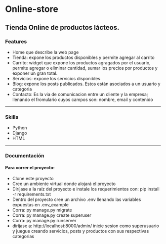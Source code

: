 # Online-store
Tienda Online de productos lácteos.
----
### Features
- Home que describe la web page
- Tienda: expone los productos disponibles y permite agregar al carrito
- Carrito: widget que expone los productos agragados por el usuario, permite agregar o eliminar cantidad, sumar los precios por productos y exponer un gran total.
- Servicios: expone los servicios disponibles
- Blog: expone los posts publicados. Estos están asociados a un usuario y categoria
- Contacto: Es la via de comunicacion entre un cliente y la empresa; llenando el fromulario cuyos campos son: nombre, email y contenido
----

### Skills  
- Python
- Django
- HTML
----

### Documentación 
#### Para correr el proyecto:
- Clone este proyecto
- Cree un ambiente virtual donde alojará el proyecto
- Diríjase a la raíz del proyecto e instale los requerimientos con: pip install -r requirements.txt
- Dentro del proyecto cree un archivo .env llenando las variables expuestas en .env_example
- Corra: py manage.py migrate 
- Corra: py manage.py create superuser
- Corra: py manage.py runserver 
- diríjase a: http://localhost:8000/admin/ inicie sesion como superusuario y juegue creando servicios, posts y productos con sus respectivas categorias